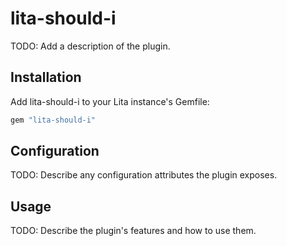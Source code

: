 # lita-should-i

TODO: Add a description of the plugin.

## Installation

Add lita-should-i to your Lita instance's Gemfile:

``` ruby
gem "lita-should-i"
```

## Configuration

TODO: Describe any configuration attributes the plugin exposes.

## Usage

TODO: Describe the plugin's features and how to use them.
